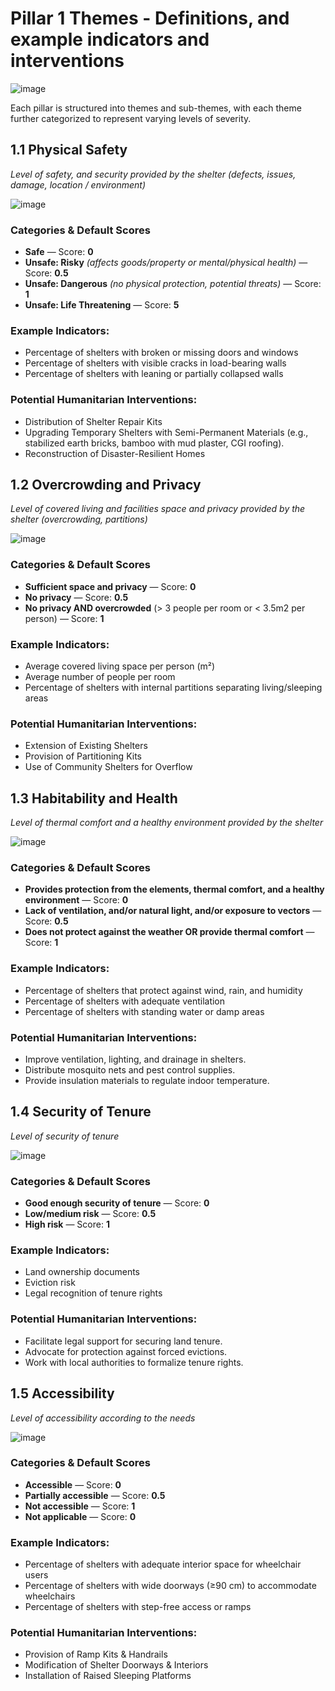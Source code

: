 # **Pillar 1 Themes** - Definitions, and example indicators and interventions

![image](https://github.com/user-attachments/assets/9cc86ab2-2ad4-42a6-b593-7c78386479ec)

Each pillar is structured into themes and sub-themes, with each theme further categorized to represent varying levels of severity.



## 1.1 Physical Safety
_Level of safety, and security provided by the shelter (defects, issues, damage, location / environment)_

![image](https://github.com/user-attachments/assets/1f18c17f-d04a-44a4-8729-043f655fc86c)

### Categories & Default Scores

- **Safe** — Score: **0**
- **Unsafe: Risky** _(affects goods/property or mental/physical health)_ — Score: **0.5**
- **Unsafe: Dangerous** _(no physical protection, potential threats)_ — Score: **1**
- **Unsafe: Life Threatening** — Score: **5**

### Example Indicators:
- Percentage of shelters with broken or missing doors and windows
- Percentage of shelters with visible cracks in load-bearing walls
- Percentage of shelters with leaning or partially collapsed walls

### Potential Humanitarian Interventions:
- Distribution of Shelter Repair Kits
- Upgrading Temporary Shelters with Semi-Permanent Materials (e.g., stabilized earth bricks, bamboo with mud plaster, CGI roofing).
- Reconstruction of Disaster-Resilient Homes


## 1.2 Overcrowding and Privacy 
_Level of covered living and facilities space and privacy provided by the shelter (overcrowding, partitions)_

![image](https://github.com/user-attachments/assets/5d62b473-ede1-49e6-a74a-b92840c18bd9)

### Categories & Default Scores

- **Sufficient space and privacy** — Score: **0**
- **No privacy** — Score: **0.5**
- **No privacy AND overcrowded** (> 3 people per room or < 3.5m2 per person) — Score: **1**

### Example Indicators:
- Average covered living space per person (m²)
- Average number of people per room
- Percentage of shelters with internal partitions separating living/sleeping areas

### Potential Humanitarian Interventions:
- Extension of Existing Shelters
- Provision of Partitioning Kits
- Use of Community Shelters for Overflow


## 1.3 Habitability and Health
_Level of thermal comfort and a healthy environment provided by the shelter_  

![image](https://github.com/user-attachments/assets/25626cea-4e96-4d84-8ed6-2b92a238f56f)

### Categories & Default Scores

- **Provides protection from the elements, thermal comfort, and a healthy environment** — Score: **0**
- **Lack of ventilation, and/or natural light, and/or exposure to vectors** — Score: **0.5**
- **Does not protect against the weather OR provide thermal comfort** — Score: **1** 

### Example Indicators:
- Percentage of shelters that protect against wind, rain, and humidity
- Percentage of shelters with adequate ventilation
- Percentage of shelters with standing water or damp areas

### Potential Humanitarian Interventions:
- Improve ventilation, lighting, and drainage in shelters.  
- Distribute mosquito nets and pest control supplies.  
- Provide insulation materials to regulate indoor temperature.  


## 1.4 Security of Tenure
_Level of security of tenure_

![image](https://github.com/user-attachments/assets/ad5a7007-81e0-48a1-add4-922521fcc7c6)

### Categories & Default Scores

- **Good enough security of tenure** — Score: **0**  
- **Low/medium risk** — Score: **0.5**  
- **High risk** — Score: **1**  

### Example Indicators:
- Land ownership documents
- Eviction risk
- Legal recognition of tenure rights  

### Potential Humanitarian Interventions:
- Facilitate legal support for securing land tenure.  
- Advocate for protection against forced evictions.  
- Work with local authorities to formalize tenure rights.  

## 1.5 Accessibility
_Level of accessibility according to the needs_ 

![image](https://github.com/user-attachments/assets/c2e67f75-9682-48bd-ac97-3e31b7ee4db0)

### Categories & Default Scores
- **Accessible** — Score: **0** 
- **Partially accessible** — Score: **0.5**   
- **Not accessible** — Score: **1**   
- **Not applicable** — Score: **0** 

### Example Indicators:
- Percentage of shelters with adequate interior space for wheelchair users
- Percentage of shelters with wide doorways (≥90 cm) to accommodate wheelchairs
- Percentage of shelters with step-free access or ramps

### Potential Humanitarian Interventions:
- Provision of Ramp Kits & Handrails
- Modification of Shelter Doorways & Interiors
- Installation of Raised Sleeping Platforms


